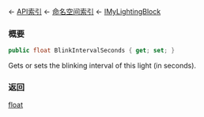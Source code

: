 ← [API索引](Api-Index) ← [命名空间索引](Namespace-Index) ← [IMyLightingBlock](Sandbox.ModAPI.Ingame.IMyLightingBlock)

### 概要

```csharp
public float BlinkIntervalSeconds { get; set; }
```

Gets or sets the blinking interval of this light (in seconds).

### 返回

[float](https://docs.microsoft.com/en-us/dotnet/api/System.Single?view=netframework-4.6)

